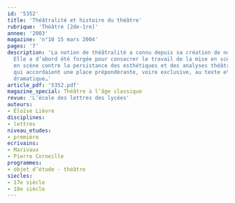 ```yaml
---
id: '5352'
title: 'Théâtralité et histoire du théâtre'
rubrique: 'Théâtre [2de-1re]'
annee: '2003'
magazine: 'n°10 15 mars 2004'
pages: '7'
description: 'La notion de théâtralité a connu depuis sa création de nombreuses mutations.
  Elle a d’abord été forgée pour consacrer le travail de la mise en scène et du metteur
  en scène contre la persistance des esthétiques et des analyses théâtrales classiques,
  qui accordaient une place prépondérante, voire exclusive, au texte et à l’auteur
  dramatique…'
article_pdf: '5352.pdf'
magazine_special: Théâtre à l’âge classique
revue: 'L’école des lettres des lycées'
auteurs:
- Éloïse Lièvre
disciplines:
- lettres
niveau_etudes:
- première
ecrivains:
- Marivaux
- Pierre Corneille
programmes:
- objet d’étude - théâtre
siecles:
- 17e siècle
- 18e siècle
---
```

